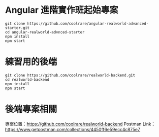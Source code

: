# Angular 進階實作班起始專案

```shell
git clone https://github.com/coolrare/angular-realworld-advanced-starter.git
cd angular-realworld-advnced-starter
npm install
npm start
```

# 練習用的後端

```shell
git clone https://github.com/coolrare/realworld-backend.git
cd realworld-backend
npm install
npm start
```

# 後端專案相關

專案位置：https://github.com/coolrare/realworld-backend
Postman Link：https://www.getpostman.com/collections/4450ff6e59ecc4c875e7
